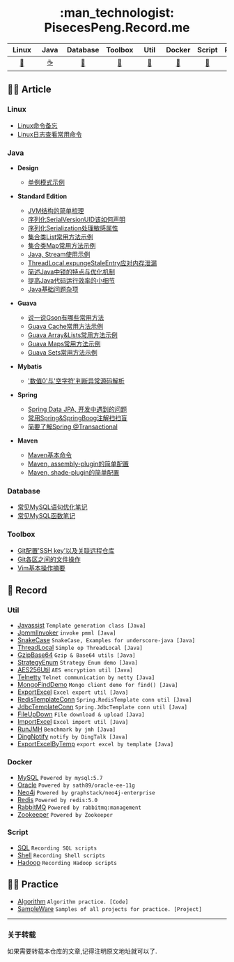 <h1 align="center"> :man_technologist: PisecesPeng.Record.me </h1>

<div align="center">

| &nbsp;Linux&nbsp; | &nbsp;Java&nbsp; | Database | Toolbox | &nbsp;&nbsp;Util&nbsp;&nbsp; | Docker | Script | Practice |
| :---: | :---: | :---: | :---: | :---: | :---: | :---: | :---: |
| [:penguin:](#linux) | [:coffee:](#java) | [:open_file_folder:](#database) | [:nut_and_bolt:](#toolbox) | [:bookmark:](#util) | [:whale:](#docker) | [:page_with_curl:](#script) | [:mountain_biking_man:](#mountain_biking_man-practice) |

</div>

## :man_artist: Article

### Linux

- [Linux命令备忘](https://github.com/PisecesPeng/PisecesPeng.record.me/blob/master/Linux/Linux%E5%91%BD%E4%BB%A4%E5%A4%87%E5%BF%98.md)
- [Linux日志查看常用命令](https://github.com/PisecesPeng/PisecesPeng.record.me/blob/master/Linux/Linux%E6%97%A5%E5%BF%97%E6%9F%A5%E7%9C%8B%E5%B8%B8%E7%94%A8%E5%91%BD%E4%BB%A4.md)

### Java

* **Design**
  
  - [单例模式示例](https://github.com/PisecesPeng/PisecesPeng.record.me/blob/master/Java/Design/%E5%8D%95%E4%BE%8B%E6%A8%A1%E5%BC%8F%E7%A4%BA%E4%BE%8B.md)

* **Standard Edition**
  
  - [JVM结构的简单梳理](https://github.com/PisecesPeng/PisecesPeng.record.me/blob/master/Java/StandardEdition/JVM%E7%BB%93%E6%9E%84%E7%9A%84%E7%AE%80%E5%8D%95%E6%A2%B3%E7%90%86.md)
  - [序列化SerialVersionUID该如何声明](https://github.com/PisecesPeng/PisecesPeng.record.me/blob/master/Java/StandardEdition/Java%2C%20SerialVersionUID%E8%AF%A5%E5%A6%82%E4%BD%95%E5%A3%B0%E6%98%8E.md)
  - [序列化Serialization处理敏感属性](https://github.com/PisecesPeng/PisecesPeng.record.me/blob/master/Java/StandardEdition/Java%2C%20Serialization%E5%A4%84%E7%90%86%E6%95%8F%E6%84%9F%E5%B1%9E%E6%80%A7.md)
  - [集合类List常用方法示例](https://github.com/PisecesPeng/PisecesPeng.record.me/blob/master/Java/StandardEdition/Java%2C%20List%E5%B8%B8%E7%94%A8%E6%96%B9%E6%B3%95%E7%A4%BA%E4%BE%8B.md)
  - [集合类Map常用方法示例](https://github.com/PisecesPeng/PisecesPeng.record.me/blob/master/Java/StandardEdition/Java%2C%20Map%E5%B8%B8%E7%94%A8%E6%96%B9%E6%B3%95%E7%A4%BA%E4%BE%8B.md)
  - [Java, Stream使用示例](https://github.com/PisecesPeng/PisecesPeng.record.me/blob/master/Java/StandardEdition/Java%2C%20%E6%B5%81Stream%E4%BD%BF%E7%94%A8%E7%A4%BA%E4%BE%8B.md)
  - [ThreadLocal.expungeStaleEntry应对内存泄漏](https://github.com/PisecesPeng/PisecesPeng.record.me/blob/master/Java/StandardEdition/ThreadLocal%2C%20expungeStaleEntry%E6%96%B9%E6%B3%95%E8%AF%A6%E8%A7%A3.md)
  - [简述Java中锁的特点与优化机制](https://github.com/PisecesPeng/PisecesPeng.record.me/blob/master/Java/StandardEdition/%E7%AE%80%E8%BF%B0Java%E4%B8%AD%E9%94%81%E7%9A%84%E7%89%B9%E7%82%B9%E4%B8%8E%E4%BC%98%E5%8C%96%E6%9C%BA%E5%88%B6.md)
  - [提高Java代码运行效率的小细节](https://github.com/PisecesPeng/PisecesPeng.record.me/blob/master/Java/StandardEdition/%E6%8F%90%E9%AB%98Java%E4%BB%A3%E7%A0%81%E8%BF%90%E8%A1%8C%E6%95%88%E7%8E%87%E7%9A%84%E5%B0%8F%E7%BB%86%E8%8A%82.md)
  - [Java基础问题杂项](https://github.com/PisecesPeng/PisecesPeng.record.me/blob/master/Java/StandardEdition/Java%E5%9F%BA%E7%A1%80%E9%97%AE%E9%A2%98%E6%9D%82%E9%A1%B9.md)

* **Guava**
  
  - [说一说Gson有哪些常用方法](https://github.com/PisecesPeng/PisecesPeng.record.me/blob/master/Java/Guava/%E8%AF%B4%E4%B8%80%E8%AF%B4Gson%E6%9C%89%E5%93%AA%E4%BA%9B%E5%B8%B8%E7%94%A8%E6%96%B9%E6%B3%95.md)
  - [Guava Cache常用方法示例](https://github.com/PisecesPeng/PisecesPeng.record.me/blob/master/Java/Guava/Guava%20Cache%E5%B8%B8%E7%94%A8%E6%96%B9%E6%B3%95%E7%A4%BA%E4%BE%8B.md)
  - [Guava Array&Lists常用方法示例](https://github.com/PisecesPeng/PisecesPeng.record.me/blob/master/Java/Guava/Guava%20Array%20%26%20Lists%20%E5%B8%B8%E7%94%A8%E6%96%B9%E6%B3%95%E7%A4%BA%E4%BE%8B.md)
  - [Guava Maps常用方法示例](https://github.com/PisecesPeng/PisecesPeng.record.me/blob/master/Java/Guava/Guava%20Maps%E5%B8%B8%E7%94%A8%E6%96%B9%E6%B3%95%E7%A4%BA%E4%BE%8B.md)
  - [Guava Sets常用方法示例](https://github.com/PisecesPeng/PisecesPeng.record.me/blob/master/Java/Guava/Guava%20Sets%E5%B8%B8%E7%94%A8%E6%96%B9%E6%B3%95%E7%A4%BA%E4%BE%8B.md)

* **Mybatis**
  
  - ['数值0'与'空字符'判断异常源码解析](https://github.com/PisecesPeng/PisecesPeng.record.me/blob/master/Java/Mybatis/'%E6%95%B0%E5%80%BC0'%E4%B8%8E'%E7%A9%BA%E5%AD%97%E7%AC%A6'%E5%88%A4%E6%96%AD%E5%BC%82%E5%B8%B8%E6%BA%90%E7%A0%81%E8%A7%A3%E6%9E%90.md)

* **Spring**
  
  - [Spring Data JPA, 开发中遇到的问题](https://github.com/PisecesPeng/PisecesPeng.record.me/blob/master/Java/Spring/Spring%20Data%20JPA%2C%20%E5%BC%80%E5%8F%91%E4%B8%AD%E9%81%87%E5%88%B0%E7%9A%84%E9%97%AE%E9%A2%98.md)
  - [常用Spring&SpringBoog注解扫扫盲](https://github.com/PisecesPeng/PisecesPeng.record.me/blob/master/Java/Spring/%E5%B8%B8%E7%94%A8Spring_SpringBoot%E6%B3%A8%E8%A7%A3%E6%89%AB%E7%9B%B2.md)
  - [简要了解Spring @Transactional](https://github.com/PisecesPeng/PisecesPeng.record.me/blob/master/Java/Spring/%E7%AE%80%E8%A6%81%E4%BA%86%E8%A7%A3Spring%20%40Transactional.md)

* **Maven**
  
  - [Maven基本命令](https://github.com/PisecesPeng/PisecesPeng.record.me/blob/master/Java/Maven/Maven%E5%9F%BA%E6%9C%AC%E5%91%BD%E4%BB%A4.md)
  - [Maven, assembly-plugin的简单配置](https://github.com/PisecesPeng/PisecesPeng.record.me/blob/master/Java/Maven/Maven%2C%20assembly-plugin%E7%9A%84%E7%AE%80%E5%8D%95%E9%85%8D%E7%BD%AE.md)
  - [Maven, shade-plugin的简单配置](https://github.com/PisecesPeng/PisecesPeng.record.me/blob/master/Java/Maven/Maven%2C%20shade-plugin%E7%9A%84%E7%AE%80%E5%8D%95%E9%85%8D%E7%BD%AE.md)

### Database

- [常见MySQL语句优化笔记](https://github.com/PisecesPeng/PisecesPeng.record.me/blob/master/Database/%E5%B8%B8%E8%A7%81MySQL%E8%AF%AD%E5%8F%A5%E4%BC%98%E5%8C%96%E7%AC%94%E8%AE%B0.md)
- [常见MySQL函数笔记](https://github.com/PisecesPeng/PisecesPeng.record.me/blob/master/Database/%E5%B8%B8%E8%A7%81MySQL%E5%87%BD%E6%95%B0%E7%AC%94%E8%AE%B0.md)

### Toolbox

- [Git配置'SSH key'以及关联远程仓库](https://github.com/PisecesPeng/PisecesPeng.record.me/blob/master/Toolbox/Git%E9%85%8D%E7%BD%AE'SSH%20key'%E4%BB%A5%E5%8F%8A%E5%85%B3%E8%81%94%E8%BF%9C%E7%A8%8B%E4%BB%93%E5%BA%93.md)
- [Git各区之间的文件操作](https://github.com/PisecesPeng/PisecesPeng.record.me/blob/master/Toolbox/Git%E5%90%84%E5%8C%BA%E4%B9%8B%E9%97%B4%E7%9A%84%E6%96%87%E4%BB%B6%E6%93%8D%E4%BD%9C.md)
- [Vim基本操作摘要](https://github.com/PisecesPeng/PisecesPeng.record.me/blob/master/Toolbox/Vim%E5%9F%BA%E6%9C%AC%E6%93%8D%E4%BD%9C%E6%91%98%E8%A6%81.md)

## :memo: Record

### Util

- [Javassist](https://github.com/PisecesPeng/SampleWare/tree/master/A1JavaUtils/Javassist) ``` Template generation class [Java] ```
- [JpmmlInvoker](https://github.com/PisecesPeng/SampleWare/tree/master/A1JavaUtils/JpmmlInvoker) ``` invoke pmml [Java] ```
- [SnakeCase](https://github.com/PisecesPeng/SampleWare/tree/master/A1JavaUtils/SnakeCase) ``` SnakeCase, Examples for underscore-java [Java] ```
- [ThreadLocal](https://github.com/PisecesPeng/SampleWare/tree/master/A1JavaUtils/ThreadLocal) ``` Simple op ThreadLocal [Java] ```
- [GzipBase64](https://github.com/PisecesPeng/SampleWare/tree/master/A1JavaUtils/GzipBase64) ``` Gzip & Base64 utils [Java] ```
- [StrategyEnum](https://github.com/PisecesPeng/SampleWare/tree/master/A1JavaUtils/StrategyEnum) ``` Strategy Enum demo [Java] ```
- [AES256Util](https://github.com/PisecesPeng/SampleWare/tree/master/A1JavaUtils/AES256) ``` AES encryption util [Java] ```
- [Telnetty](https://github.com/PisecesPeng/SampleWare/tree/master/A1JavaUtils/Telnetty) ``` Telnet communication by netty [Java] ```
- [MongoFindDemo](https://github.com/PisecesPeng/SampleWare/tree/master/A1JavaUtils/MongoFindDemo) ``` Mongo client demo for find() [Java] ```
- [ExportExcel](https://github.com/PisecesPeng/SampleWare/tree/master/A1JavaUtils/ExportExcel) ``` Excel export util [Java] ```
- [RedisTemplateConn](https://github.com/PisecesPeng/SampleWare/tree/master/A1JavaUtils/RedisTemplateConnUtil) ``` Spring.RedisTemplate conn util [Java] ```
- [JdbcTemplateConn](https://github.com/PisecesPeng/SampleWare/tree/master/A1JavaUtils/JdbcTemplateConnUtil) ``` Spring.JdbcTemplate conn util [Java] ```
- [FileUpDown](https://github.com/PisecesPeng/SampleWare/tree/master/A1JavaUtils/FileUpDown) ``` File download & upload [Java] ```
- [ImportExcel](https://github.com/PisecesPeng/SampleWare/tree/master/A1JavaUtils/ImportExcel) ``` Excel import util [Java] ```
- [RunJMH](https://github.com/PisecesPeng/SampleWare/tree/master/A1JavaUtils/RunJMH) ``` Benchmark by jmh [Java] ```
- [DingNotify](https://github.com/PisecesPeng/SampleWare/tree/master/A1JavaUtils/DingNotify) ``` notify by DingTalk [Java] ```
- [ExportExcelByTemp](https://github.com/PisecesPeng/SampleWare/tree/master/A1JavaUtils/ExportExcelByTemp) ``` export excel by template [Java] ```

### Docker

- [MySQL](https://github.com/PisecesPeng/SampleWare/tree/master/A1Docker/MySQL) ``` Powered by mysql:5.7 ```
- [Oracle](https://github.com/PisecesPeng/SampleWare/tree/master/A1Docker/Oracle-ee-11g) ``` Powered by sath89/oracle-ee-11g ```
- [Neo4j](https://github.com/PisecesPeng/SampleWare/tree/master/A1Docker/Neo4j-enterprise) ``` Powered by graphstack/neo4j-enterprise ```
- [Redis](https://github.com/PisecesPeng/SampleWare/tree/master/A1Docker/Redis) ``` Powered by redis:5.0 ```
- [RabbitMQ](https://github.com/PisecesPeng/SampleWare/tree/master/A1Docker/RabbitMQ) ``` Powered by rabbitmq:management ```
- [Zookeeper](https://github.com/PisecesPeng/SampleWare/tree/master/A1Docker/Zookeeper) ``` Powered by Zookeeper ```

### Script

- [SQL](https://github.com/PisecesPeng/SampleWare/tree/master/A1Script/SQL) ``` Recording SQL scripts ```
- [Shell](https://github.com/PisecesPeng/SampleWare/tree/master/A1Script/Shell) ``` Recording Shell scripts ```
- [Hadoop](https://github.com/PisecesPeng/SampleWare/tree/master/A1Script/Hadoop) ``` Recording Hadoop scripts ```

## :mountain_biking_man: Practice

- [Algorithm](https://github.com/PisecesPeng/PisecesPeng.record.me/issues?q=is%3Aissue+is%3Aclosed) ```Algorithm practice. [Code] ```
- [SampleWare](https://github.com/PisecesPeng/SampleWare) ``` Samples of all projects for practice. [Project] ```

<hr>

<h3> 关于转载 </h3>

如果需要转载本仓库的文章,记得注明原文地址就可以了.
